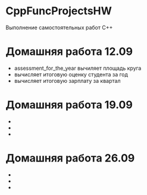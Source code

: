 # CppFuncProjectsHW
Выполнение самостоятельных работ C++

# Домашняя работа 12.09
- assessment_for_the_year вычиляет площадь круга
- вычисляет итоговую оценку студента за год
- вычисляет итоговую зарплату за квартал
# Домашняя работа 19.09
- 
- 
- 
# Домашняя работа 26.09
- 
- 
- 
